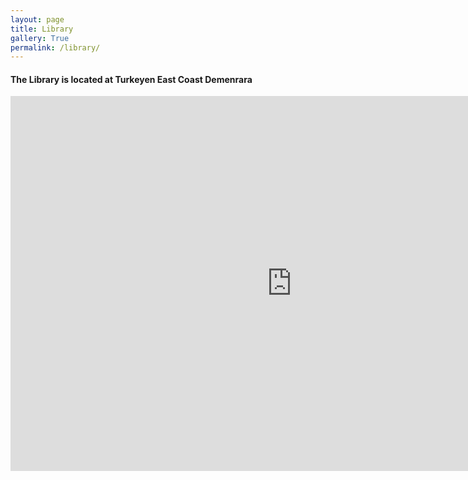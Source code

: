 ```yaml
---
layout: page
title: Library 
gallery: True
permalink: /library/
---
```


#### The Library is located at Turkeyen East Coast Demenrara


<iframe width="900" height="600" src="https://www.youtube.com/embed/XgG6Io3hRXQ?si=bEMh7wTf7ydVfgdt" title="YouTube video player" frameborder="0" allow="accelerometer; autoplay; clipboard-write; encrypted-media; gyroscope; picture-in-picture; web-share" referrerpolicy="strict-origin-when-cross-origin" allowfullscreen></iframe>
